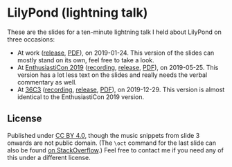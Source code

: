 # LilyPond (lightning talk)

These are the slides for a ten-minute lightning talk I held about LilyPond on three occasions:

* At work ([release][wmde-release], [PDF][wmde-pdf]), on 2019-01-24.
  This version of the slides can mostly stand on its own, feel free to take a look.
* At [EnthusiastiCon 2019][enthusiasticon] ([recording][enthusiasticon-recording], [release][enthusiasticon-release], [PDF][enthusiasticon-pdf]), on 2019-05-25.
  This version has a lot less text on the slides and really needs the verbal commentary as well.
* At [36C3][36c3-pretalx] ([recording][36c3-recording], [release][36c3-release], [PDF][36c3-pdf]), on 2019-12-29.
  This version is almost identical to the EnthusiastiCon 2019 version.

## License

Published under [CC BY 4.0][cc-by-4.0],
though the music snippets from slide 3 onwards are not public domain.
(The `\oct` command for the last slide
can also be found [on StackOverflow][stackoverflow].)
Feel free to contact me if you need any of this under a different license.

[wmde-release]: https://github.com/lucaswerkmeister/lilypond-lightning-talk/releases/tag/WMDE
[wmde-pdf]: https://github.com/lucaswerkmeister/lilypond-lightning-talk/releases/download/WMDE/slides.pdf
[enthusiasticon]: https://www.enthusiasticon.de/
[enthusiasticon-recording]: https://www.youtube.com/watch?v=tEPzeHqoIjg
[enthusiasticon-release]: https://github.com/lucaswerkmeister/lilypond-lightning-talk/releases/tag/EnthusiastiCon-2019
[enthusiasticon-pdf]: https://github.com/lucaswerkmeister/lilypond-lightning-talk/releases/download/EnthusiastiCon-2019/slides.pdf
[36c3-pretalx]: https://cfp.verschwoerhaus.de/36c3/talk/TGQBME/
[36c3-recording]: https://media.ccc.de/v/36c3-74-lilypond-programming-beautiful-musical-scores
[36c3-release]: https://github.com/lucaswerkmeister/lilypond-lightning-talk/releases/tag/36C3
[36c3-pdf]: https://github.com/lucaswerkmeister/lilypond-lightning-talk/releases/download/36C3/slides.pdf
[cc-by-4.0]: https://creativecommons.org/licenses/by/4.0/
[stackoverflow]: https://stackoverflow.com/a/54272605/1420237
